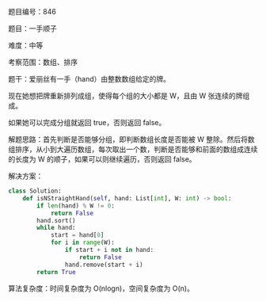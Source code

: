 题目编号：846

题目：一手顺子

难度：中等

考察范围：数组、排序

题干：爱丽丝有一手（hand）由整数数组给定的牌。 

现在她想把牌重新排列成组，使得每个组的大小都是 W，且由 W 张连续的牌组成。

如果她可以完成分组就返回 true，否则返回 false。

解题思路：首先判断是否能够分组，即判断数组长度是否能被 W 整除。然后将数组排序，从小到大遍历数组，每次取出一个数，判断是否能够和前面的数组成连续的长度为 W 的顺子，如果可以则继续遍历，否则返回 false。

解决方案：

```python
class Solution:
    def isNStraightHand(self, hand: List[int], W: int) -> bool:
        if len(hand) % W != 0:
            return False
        hand.sort()
        while hand:
            start = hand[0]
            for i in range(W):
                if start + i not in hand:
                    return False
                hand.remove(start + i)
        return True
```

算法复杂度：时间复杂度为 O(nlogn)，空间复杂度为 O(n)。
